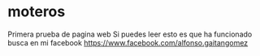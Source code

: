 # moteros
Primera prueba de pagina web
Si puedes leer esto es que ha funcionado
busca en mi facebook https://www.facebook.com/alfonso.gaitangomez
